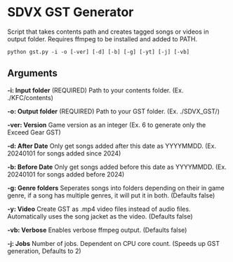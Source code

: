 # SDVX GST Generator
Script that takes contents path and creates tagged songs or videos in output folder.
Requires ffmpeg to be installed and added to PATH.
```
python gst.py -i -o [-ver] [-d] [-b] [-g] [-yt] [-j] [-vb]
```

## Arguments
**-i: Input folder** (REQUIRED) Path to your contents folder. (Ex. ./KFC/contents)

**-o: Output folder** (REQUIRED) Path to your GST folder. (Ex. ./SDVX_GST/)

**-ver: Version** Game version as an integer (Ex. 6 to generate only the Exceed Gear GST)

**-d: After Date** Only get songs added after this date as YYYYMMDD. (Ex. 20240101 for songs added since 2024)

**-b: Before Date** Only get songs added before this date as YYYYMMDD. (Ex. 20240101 for songs added before 2024)

**-g: Genre folders** Seperates songs into folders depending on their in game genre, if a song has multiple genres, it will put it in both. (Defaults false)

**-y: Video** Create GST as .mp4 video files instead of audio files. Automatically uses the song jacket as the video. (Defaults false)

**-vb: Verbose** Enables verbose ffmpeg output. (Defaults false)

**-j: Jobs** Number of jobs. Dependent on CPU core count. (Speeds up GST generation, Defaults to 2)
